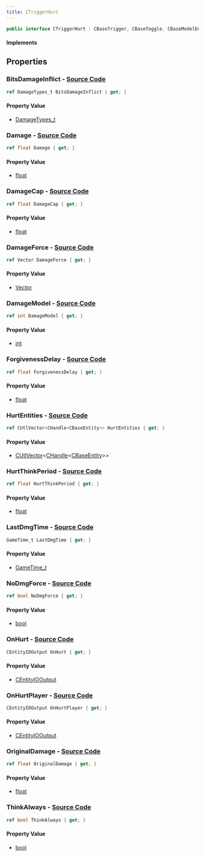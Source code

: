 ```yaml
---
title: CTriggerHurt
---
```


```csharp
public interface CTriggerHurt : CBaseTrigger, CBaseToggle, CBaseModelEntity, CBaseEntity, CEntityInstance, ISchemaClass<CEntityInstance>, ISchemaClass<CBaseEntity>, ISchemaClass<CBaseModelEntity>, ISchemaClass<CBaseToggle>, ISchemaClass<CBaseTrigger>, ISchemaClass<CTriggerHurt>, ISchemaField, ISchemaClass, INativeHandle
```

#### Implements

## Properties

### **BitsDamageInflict** - [Source Code](https://github.com/swiftly-solution/swiftlys2/blob/main/managed/src/SwiftlyS2.Generated/Schemas/Interfaces/CTriggerHurt.cs#L26)

```csharp
ref DamageTypes_t BitsDamageInflict { get; }
```

#### Property Value

- [DamageTypes_t](/docs/api/shared/schemadefinitions/damagetypes_t)

### **Damage** - [Source Code](https://github.com/swiftly-solution/swiftlys2/blob/main/managed/src/SwiftlyS2.Generated/Schemas/Interfaces/CTriggerHurt.cs#L18)

```csharp
ref float Damage { get; }
```

#### Property Value

- [float](https://learn.microsoft.com/dotnet/api/system.single)

### **DamageCap** - [Source Code](https://github.com/swiftly-solution/swiftlys2/blob/main/managed/src/SwiftlyS2.Generated/Schemas/Interfaces/CTriggerHurt.cs#L20)

```csharp
ref float DamageCap { get; }
```

#### Property Value

- [float](https://learn.microsoft.com/dotnet/api/system.single)

### **DamageForce** - [Source Code](https://github.com/swiftly-solution/swiftlys2/blob/main/managed/src/SwiftlyS2.Generated/Schemas/Interfaces/CTriggerHurt.cs#L32)

```csharp
ref Vector DamageForce { get; }
```

#### Property Value

- [Vector](/docs/api/shared/natives/vector)

### **DamageModel** - [Source Code](https://github.com/swiftly-solution/swiftlys2/blob/main/managed/src/SwiftlyS2.Generated/Schemas/Interfaces/CTriggerHurt.cs#L28)

```csharp
ref int DamageModel { get; }
```

#### Property Value

- [int](https://learn.microsoft.com/dotnet/api/system.int32)

### **ForgivenessDelay** - [Source Code](https://github.com/swiftly-solution/swiftlys2/blob/main/managed/src/SwiftlyS2.Generated/Schemas/Interfaces/CTriggerHurt.cs#L24)

```csharp
ref float ForgivenessDelay { get; }
```

#### Property Value

- [float](https://learn.microsoft.com/dotnet/api/system.single)

### **HurtEntities** - [Source Code](https://github.com/swiftly-solution/swiftlys2/blob/main/managed/src/SwiftlyS2.Generated/Schemas/Interfaces/CTriggerHurt.cs#L42)

```csharp
ref CUtlVector<CHandle<CBaseEntity>> HurtEntities { get; }
```

#### Property Value

- [CUtlVector](/docs/api/-1)<[CHandle](/docs/api/shared/natives/chandle-1)<[CBaseEntity](/docs/api/shared/schemadefinitions/cbaseentity)>>

### **HurtThinkPeriod** - [Source Code](https://github.com/swiftly-solution/swiftlys2/blob/main/managed/src/SwiftlyS2.Generated/Schemas/Interfaces/CTriggerHurt.cs#L36)

```csharp
ref float HurtThinkPeriod { get; }
```

#### Property Value

- [float](https://learn.microsoft.com/dotnet/api/system.single)

### **LastDmgTime** - [Source Code](https://github.com/swiftly-solution/swiftlys2/blob/main/managed/src/SwiftlyS2.Generated/Schemas/Interfaces/CTriggerHurt.cs#L22)

```csharp
GameTime_t LastDmgTime { get; }
```

#### Property Value

- [GameTime_t](/docs/api/shared/schemadefinitions/gametime_t)

### **NoDmgForce** - [Source Code](https://github.com/swiftly-solution/swiftlys2/blob/main/managed/src/SwiftlyS2.Generated/Schemas/Interfaces/CTriggerHurt.cs#L30)

```csharp
ref bool NoDmgForce { get; }
```

#### Property Value

- [bool](https://learn.microsoft.com/dotnet/api/system.boolean)

### **OnHurt** - [Source Code](https://github.com/swiftly-solution/swiftlys2/blob/main/managed/src/SwiftlyS2.Generated/Schemas/Interfaces/CTriggerHurt.cs#L38)

```csharp
CEntityIOOutput OnHurt { get; }
```

#### Property Value

- [CEntityIOOutput](/docs/api/shared/schemadefinitions/centityiooutput)

### **OnHurtPlayer** - [Source Code](https://github.com/swiftly-solution/swiftlys2/blob/main/managed/src/SwiftlyS2.Generated/Schemas/Interfaces/CTriggerHurt.cs#L40)

```csharp
CEntityIOOutput OnHurtPlayer { get; }
```

#### Property Value

- [CEntityIOOutput](/docs/api/shared/schemadefinitions/centityiooutput)

### **OriginalDamage** - [Source Code](https://github.com/swiftly-solution/swiftlys2/blob/main/managed/src/SwiftlyS2.Generated/Schemas/Interfaces/CTriggerHurt.cs#L16)

```csharp
ref float OriginalDamage { get; }
```

#### Property Value

- [float](https://learn.microsoft.com/dotnet/api/system.single)

### **ThinkAlways** - [Source Code](https://github.com/swiftly-solution/swiftlys2/blob/main/managed/src/SwiftlyS2.Generated/Schemas/Interfaces/CTriggerHurt.cs#L34)

```csharp
ref bool ThinkAlways { get; }
```

#### Property Value

- [bool](https://learn.microsoft.com/dotnet/api/system.boolean)

